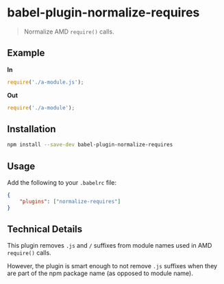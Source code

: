 # babel-plugin-normalize-requires

> Normalize AMD `require()` calls.

## Example

**In**

```javascript
require('./a-module.js');
```

**Out**

```javascript
require('./a-module');
```

## Installation

```sh
npm install --save-dev babel-plugin-normalize-requires
```

## Usage

Add the following to your `.babelrc` file:

```json
{
	"plugins": ["normalize-requires"]
}
```

## Technical Details

This plugin removes `.js` and `/` suffixes from module names used in AMD
`require()` calls.

However, the plugin is smart enough to not remove `.js` suffixes when they are
part of the npm package name (as opposed to module name).
